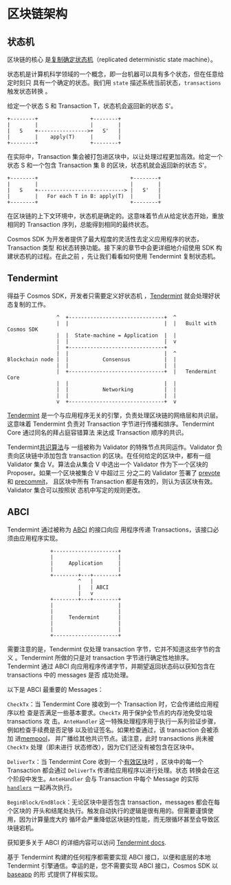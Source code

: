 # 区块链架构

## 状态机

区块链的核心
是[复制确定状态机](https://en.wikipedia.org/wiki/State_machine_replication)（replicated
deterministic state machine）。

状态机是计算机科学领域的一个概念，即一台机器可以具有多个状态，但在任意给定时刻只
具有一个确定的状态。我们用 `state` 描述系统当前状态，`transactions` 触发状态转换
。

给定一个状态 S 和 Transaction T，状态机会返回新的状态 S'。

```
+--------+                 +--------+
|        |                 |        |
|   S    +---------------->+   S'   |
|        |    apply(T)     |        |
+--------+                 +--------+
```

在实际中，Transaction 集会被打包进区块中，以让处理过程更加高效。给定一个状态 S
和一个包含 Transaction 集 B 的区块，状态机就会返回新的状态 S'。

```
+--------+                              +--------+
|        |                              |        |
|   S    +----------------------------> |   S'   |
|        |   For each T in B: apply(T)  |        |
+--------+                              +--------+
```

在区块链的上下文环境中，状态机是确定的。这意味着节点从给定状态开始，重放相同的
Transaction 序列，总能得到相同的最终状态。

Cosmos SDK 为开发者提供了最大程度的灵活性去定义应用程序的状态，Transaction 类型
和状态转换功能。接下来的章节中会更详细地介绍使用 SDK 构建状态机的过程。在此之前
，先让我们看看如何使用 Tendermint 复制状态机。

## Tendermint

得益于 Cosmos SDK，开发者只需要定义好状态机
，[Tendermint](https://tendermint.com/docs/introduction/what-is-tendermint.html)
就会处理好状态复制的工作。

```
                ^  +-------------------------------+  ^
                |  |                               |  |   Built with Cosmos SDK
                |  |  State-machine = Application  |  |
                |  |                               |  v
                |  +-------------------------------+
                |  |                               |  ^
Blockchain node |  |           Consensus           |  |
                |  |                               |  |
                |  +-------------------------------+  |   Tendermint Core
                |  |                               |  |
                |  |           Networking          |  |
                |  |                               |  |
                v  +-------------------------------+  v
```

[Tendermint](https://tendermint.com/docs/introduction/what-is-tendermint.html)
是一个与应用程序无关的引擎，负责处理区块链的网络层和共识层。这意味着 Tendermint
负责对 Transaction 字节进行传播和排序。Tendermint Core 通过同名的拜占庭容错算法
来达成 Transaction 顺序的共识。

Tendermint[共识算法](https://tendermint.com/docs/introduction/what-is-tendermint.html#consensus-overview)与
一组被称为 Validator 的特殊节点共同运作。Validator 负责向区块链中添加包含
transaction 的区块。在任何给定的区块中，都有一组 Validator 集合 V。算法会从集合
V 中选出一个 Validator 作为下一个区块的 Proposer。如果一个区块被集合 V 中超过三
分之二的 Validator 签署了
[prevote](https://tendermint.com/docs/spec/consensus/consensus.html#prevote-step-height-h-round-r)
和
[precommit](https://tendermint.com/docs/spec/consensus/consensus.html#precommit-step-height-h-round-r)，
且区块中所有 Transaction 都是有效的，则认为该区块有效。Validator 集合可以按照状
态机中写定的规则更改。

## ABCI

Tendermint 通过被称为 [ABCI](https://tendermint.com/docs/spec/abci/) 的接口向应
用程序传递 Transactions，该接口必须由应用程序实现。

```
              +---------------------+
              |                     |
              |     Application     |
              |                     |
              +--------+---+--------+
                       ^   |
                       |   | ABCI
                       |   v
              +--------+---+--------+
              |                     |
              |                     |
              |     Tendermint      |
              |                     |
              |                     |
              +---------------------+
```

需要注意的是，Tendermint 仅处理 transaction 字节，它并不知道这些字节的含义
。Tendermint 所做的只是对 transaction 字节进行确定性地排序。Tendermint 通过 ABCI
向应用程序传递字节，并期望返回状态码以获知包含在 transactions 中的 messages 是否
成功处理。

以下是 ABCI 最重要的 Messages：

`CheckTx`：当 Tendermint Core 接收到一个 Transaction 时，它会传递给应用程序以检
查是否满足一些基本要求。`CheckTx` 用于保护全节点的内存池免受垃圾 transactions 攻
击。`AnteHandler` 这一特殊处理程序用于执行一系列验证步骤，例如检查手续费是否足够
以及验证签名。如果检查通过，该 transaction 会被添加
进[mempool](https://tendermint.com/docs/spec/reactors/mempool/functionality.html#mempool-functionality)，
并广播给其他共识节点。请注意，此时 transactions 尚未被 `CheckTx` 处理（即未进行
状态修改），因为它们还没有被包含在区块中。

`DeliverTx`：当 Tendermint Core 收到一
个[有效区块](https://tendermint.com/docs/spec/blockchain/blockchain.html#validation)时
，区块中的每一个 Transaction 都会通过 `DeliverTx` 传递给应用程序以进行处理。状态
转换会在这个阶段中发生。`AnteHandler` 会与 Transaction 中每个 Message 的实际
[`handlers`](https://docs.cosmos.network/master/building-modules/handler.html)
一起再次执行。

`BeginBlock/EndBlock`：无论区块中是否包含 transaction，messages 都会在每个区块的
开头和结尾处执行。触发自动执行的逻辑是很有用的。但需要谨慎使用，因为计算量庞大的
循环会严重降低区块链的性能，而无限循环甚至会导致区块链宕机。

获知更多关于 ABCI 的详细内容可以访问
[Tendermint docs](https://tendermint.com/docs/spec/abci/abci.html#overview).

基于 Tendermint 构建的任何程序都需要实现 ABCI 接口，以便和底层的本地 Tendermint
引擎通信。幸运的是，您不需要实现 ABCI 接口，Cosmos SDK 以
[baseapp](https://docs.cosmos.network/master/intro/sdk-design.html#baseapp) 的形
式提供了样板实现。
